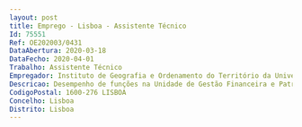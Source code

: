 ```yaml
--- 
layout: post
title: Emprego - Lisboa - Assistente Técnico
Id: 75551
Ref: OE202003/0431
DataAbertura: 2020-03-18
DataFecho: 2020-04-01
Trabalho: Assistente Técnico
Empregador: Instituto de Geografia e Ordenamento do Território da Universidade de Lisboa
Descricao: Desempenho de funções na Unidade de Gestão Financeira e Patrimonial, designadamente a) Arrecadar todas as receitas por que é responsável o Conselho de Gestão do IGOT e proceder ao seu depósito b) Lançar os pagamentos nas aplicações de gestão bancaria c) Assegurar a gestão do Fundo de maneio d)Proceder à aquisição de bens e serviços, como viagens, estadas, compra de equipamentos e outros, organizando os respetivos processos nos termos do Código da Contratação Pública e)Registar no modo de logística da aplicação financeira utilizada no IGOT as aquisições de bens e serviços f)Proceder ao cabimento e compromisso das despesas de bens e serviços g) Tratar os assuntos inerentes à tesouraria.
CodigoPostal: 1600-276 LISBOA
Concelho: Lisboa
Distrito: Lisboa
--- 
```

